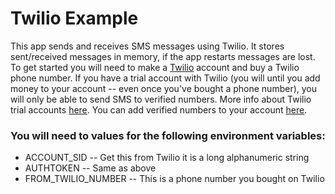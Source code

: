# Twilio Example

This app sends and receives SMS messages using Twilio. It stores sent/received messages in memory, if the app restarts messages are lost. To get started you will need to make a <a href="https://twilio.com" target="_blank">Twilio</a> account and buy a Twilio phone number. If you have a trial account with Twilio (you will until you add money to your account -- even once you've bought a phone number), you will only be able to send SMS to verified numbers. More info about Twilio trial accounts <a href="https://support.twilio.com/hc/en-us/articles/223136107-How-does-Twilio-s-Free-Trial-work-" target="_blank">here</a>. You can add verified numbers to your account <a href="https://www.twilio.com/console/phone-numbers/verified" target="_blank">here</a>.
    
### You will need to values for the following environment variables:

- ACCOUNT_SID -- Get this from Twilio it is a long alphanumeric string
- AUTHTOKEN  -- Same as above
- FROM_TWILIO_NUMBER -- This is a phone number you bought on Twilio